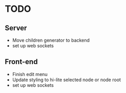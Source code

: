 # TODO

## Server

* Move children generator to backend
* set up web sockets


## Front-end

* Finish edit menu
* Update styling to hi-lite selected node or node root
* set up web sockets
